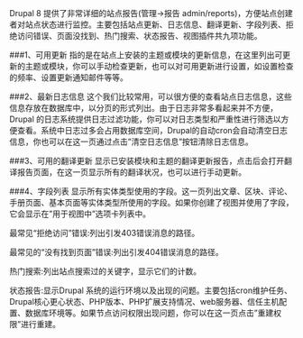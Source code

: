 Drupal 8 提供了非常详细的站点报告(管理->报告 admin/reports)，方便站点创建者对站点状态进行监控。主要包括站点更新、日志信息、翻译更新、字段列表、拒绝访问错误、页面没找到、热门搜索、状态报告、视图插件共九项功能。

###1、可用更新
指的是在站点上安装的主题或模块的更新信息，在这里列出可更新的主题或模块，你可以手动检查更新，也可以对可用更新进行设置，如设置检查的频率、设置更新通知邮件等等。

###2、最新日志信息
这个我们比较常用，可以很方便的查看站点日志信息，这些信息存放在数据库中，以分页的形式列出。由于日志非常多看起来并不方便，Drupal 的日志系统提供日志过滤功能，你可以对日志类型和严重性进行筛选以方便查看。系统中日志过多会占用数据库空间，Drupal的自动cron会自动清空日志信息，你也可以在这一页通过点击”清空日志信息”按钮清除日志信息。

###3、可用的翻译更新
显示已安装模块和主题的翻译更新报告，点击后会打开翻译报告页面，在这一页显示所有的翻译状况，也可以进行手动更新。

###4、字段列表
显示所有实体类型使用的字段。这一页列出文章、区块、评论、手册页面、基本页面等实体类型所使用的字段。如果你创建了视图并使用了字段，它会显示在”用于视图中”选项卡列表中。

最常见“拒绝访问”错误:列出引发403错误消息的路径。

最常见的“没有找到页面”错误:列出引发404错误消息的路径。

热门搜索:列出站点搜索过的关键字，显示它们的计数。

状态报告:显示Drupal 系统的运行环境以及出现的问题。主要包括cron维护任务、Drupal核心更心状态、PHP版本、PHP扩展支持情况、web服务器、信任主机配置、数据库环境等。如果节点访问权限出现问题，你可以在这一页点击”重建权限”进行重建。